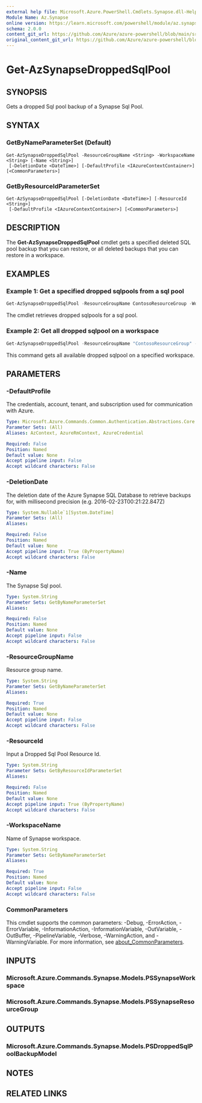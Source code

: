 ```yaml
---
external help file: Microsoft.Azure.PowerShell.Cmdlets.Synapse.dll-Help.xml
Module Name: Az.Synapse
online version: https://learn.microsoft.com/powershell/module/az.synapse/get-azsynapsedroppedsqlpool
schema: 2.0.0
content_git_url: https://github.com/Azure/azure-powershell/blob/main/src/Synapse/Synapse/help/Get-AzSynapseDroppedSqlPool.md
original_content_git_url: https://github.com/Azure/azure-powershell/blob/main/src/Synapse/Synapse/help/Get-AzSynapseDroppedSqlPool.md
---
```


# Get-AzSynapseDroppedSqlPool

## SYNOPSIS
Gets a dropped Sql pool backup of a Synapse Sql Pool.

## SYNTAX

### GetByNameParameterSet (Default)
```
Get-AzSynapseDroppedSqlPool -ResourceGroupName <String> -WorkspaceName <String> [-Name <String>]
 [-DeletionDate <DateTime>] [-DefaultProfile <IAzureContextContainer>] [<CommonParameters>]
```

### GetByResourceIdParameterSet
```
Get-AzSynapseDroppedSqlPool [-DeletionDate <DateTime>] [-ResourceId <String>]
 [-DefaultProfile <IAzureContextContainer>] [<CommonParameters>]
```

## DESCRIPTION
The **Get-AzSynapseDroppedSqlPool** cmdlet gets a specified deleted SQL pool backup that you can restore, or all deleted backups that you can restore in a workspace. 

## EXAMPLES

### Example 1: Get a specified dropped sqlpools from a sql pool
```powershell
Get-AzSynapseDroppedSqlPool -ResourceGroupName ContosoResourceGroup -WorkspaceName ContosoWorkspace -Name "ContosoSqlPool"
```

The cmdlet retrieves dropped sqlpools for a sql pool.

### Example 2: Get all dropped sqlpool on a workspace
```powershell
Get-AzSynapseDroppedSqlPool -ResourceGroupName "ContosoResourceGroup" -WorkspaceName "ContosoWorkspace"
```

This command gets all available dropped sqlpool on a specified workspace.

## PARAMETERS

### -DefaultProfile
The credentials, account, tenant, and subscription used for communication with Azure.

```yaml
Type: Microsoft.Azure.Commands.Common.Authentication.Abstractions.Core.IAzureContextContainer
Parameter Sets: (All)
Aliases: AzContext, AzureRmContext, AzureCredential

Required: False
Position: Named
Default value: None
Accept pipeline input: False
Accept wildcard characters: False
```

### -DeletionDate
The deletion date of the Azure Synapse SQL Database to retrieve backups for, with millisecond precision (e.g. 2016-02-23T00:21:22.847Z)

```yaml
Type: System.Nullable`1[System.DateTime]
Parameter Sets: (All)
Aliases:

Required: False
Position: Named
Default value: None
Accept pipeline input: True (ByPropertyName)
Accept wildcard characters: False
```

### -Name
The Synapse Sql pool.

```yaml
Type: System.String
Parameter Sets: GetByNameParameterSet
Aliases:

Required: False
Position: Named
Default value: None
Accept pipeline input: False
Accept wildcard characters: False
```

### -ResourceGroupName
Resource group name.

```yaml
Type: System.String
Parameter Sets: GetByNameParameterSet
Aliases:

Required: True
Position: Named
Default value: None
Accept pipeline input: False
Accept wildcard characters: False
```

### -ResourceId
Input a Dropped Sql Pool Resource Id.

```yaml
Type: System.String
Parameter Sets: GetByResourceIdParameterSet
Aliases:

Required: False
Position: Named
Default value: None
Accept pipeline input: True (ByPropertyName)
Accept wildcard characters: False
```

### -WorkspaceName
Name of Synapse workspace.

```yaml
Type: System.String
Parameter Sets: GetByNameParameterSet
Aliases:

Required: True
Position: Named
Default value: None
Accept pipeline input: False
Accept wildcard characters: False
```

### CommonParameters
This cmdlet supports the common parameters: -Debug, -ErrorAction, -ErrorVariable, -InformationAction, -InformationVariable, -OutVariable, -OutBuffer, -PipelineVariable, -Verbose, -WarningAction, and -WarningVariable. For more information, see [about_CommonParameters](http://go.microsoft.com/fwlink/?LinkID=113216).

## INPUTS

### Microsoft.Azure.Commands.Synapse.Models.PSSynapseWorkspace

### Microsoft.Azure.Commands.Synapse.Models.PSSynapseResourceGroup

## OUTPUTS

### Microsoft.Azure.Commands.Synapse.Models.PSDroppedSqlPoolBackupModel

## NOTES

## RELATED LINKS
